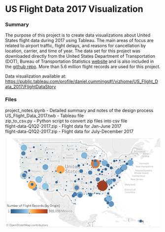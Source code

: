# US Flight Data 2017 Visualization

### Summary
The purpose of this project is to create data visualizations about United States flight data during 2017 using Tableau. The main areas of focus are related to airport traffic, flight delays, and reasons for cancellation by location, carrier, and time of year. The data set for this project was downloaded directly from the United States Department of Transportation (DOT), Bureau of Transportation Statistics [website](https://www.transtats.bts.gov/DL_SelectFields.asp?Table_ID=) and is also included in the [github repo](https://github.com/daniel-codes/us-flight-data-2017). More than 5.6 million flight records are used for this project.   

Data visualization available at:     
https://public.tableau.com/profile/daniel.cummings#!/vizhome/US_Flight_Data_2017/FlightDataStory

### Files

project_notes.ipynb - Detailed summary and notes of the design process     
US_Flight_Data_2017.twb - Tableau file    
zip_to_csv.py - Python script to convert zip files into csv file   
flight-data-Q1Q2-2017.zip - Flight data for Jan-June 2017   
flight-data-Q1Q2-2017.zip - Flight data for July-December 2017   


<img src="images/dashboard_readme.png" />